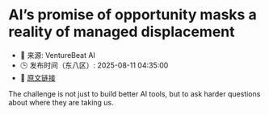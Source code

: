 # AI’s promise of opportunity masks a reality of managed displacement
- 📅 来源: VentureBeat AI
- 🕒 发布时间（东八区）: 2025-08-11 04:35:00
- 🔗 [原文链接](https://venturebeat.com/ai/ais-promise-of-opportunity-masks-a-reality-of-managed-displacement/)

The challenge is not just to build better AI tools, but to ask harder questions about where they are taking us.